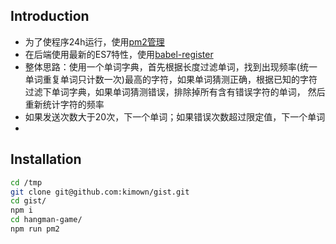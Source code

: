 


## Introduction
- 为了使程序24h运行，使用[pm2管理](https://github.com/Unitech/pm2)
- 在后端使用最新的ES7特性，使用[babel-register](https://babeljs.io/docs/usage/require/)
- 整体思路：使用一个单词字典，首先根据长度过滤单词，找到出现频率(统一单词重复单词只计数一次)最高的字符，如果单词猜测正确，根据已知的字符过滤下单词字典，如果单词猜测错误，排除掉所有含有错误字符的单词，
然后重新统计字符的频率
- 如果发送次数大于20次，下一个单词；如果错误次数超过限定值，下一个单词
- 



## Installation

``` bash
cd /tmp
git clone git@github.com:kimown/gist.git
cd gist/
npm i
cd hangman-game/
npm run pm2
```

